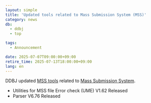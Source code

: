 ```yaml
---
layout: simple
title: 'Updated tools related to Mass Submission System (MSS)'
category: news
db:
  - ddbj
  - top

tags:
  - Announcement

date: 2025-07-07T09:00:00+09:00
retire_time: 2025-07-13T18:00:00+09:00
lang: en
---
```


<p>DDBJ updated <a href="/ddbj/mss-tool-e.html">MSS tools</a> related to <a href="/ddbj/mss-e.html">Mass Submission System</a>.</p>

- Utilities for MSS file Error check (UME) V1.62 Released
- Parser V6.76 Released
